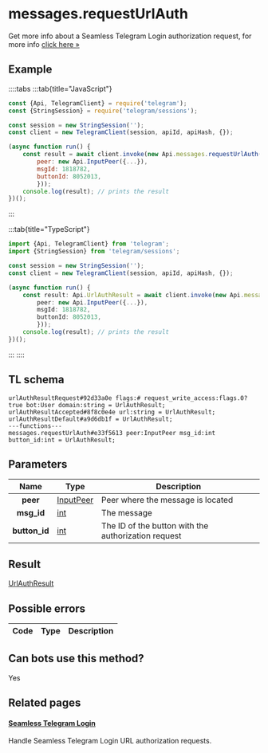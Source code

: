 # messages.requestUrlAuth

Get more info about a Seamless Telegram Login authorization request, for more info [click here »](https://core.telegram.org/api/url-authorization)

## Example

::::tabs
:::tab{title="JavaScript"}

```js
const {Api, TelegramClient} = require('telegram');
const {StringSession} = require('telegram/sessions');

const session = new StringSession('');
const client = new TelegramClient(session, apiId, apiHash, {});

(async function run() {
    const result = await client.invoke(new Api.messages.requestUrlAuth({
		peer: new Api.InputPeer({...}),
		msgId: 1818782,
		buttonId: 8052013,
		}));
    console.log(result); // prints the result
})();

```

:::

:::tab{title="TypeScript"}

```ts
import {Api, TelegramClient} from 'telegram';
import {StringSession} from 'telegram/sessions';

const session = new StringSession('');
const client = new TelegramClient(session, apiId, apiHash, {});

(async function run() {
    const result: Api.UrlAuthResult = await client.invoke(new Api.messages.requestUrlAuth({
		peer: new Api.InputPeer({...}),
		msgId: 1818782,
		buttonId: 8052013,
		}));
    console.log(result); // prints the result
})();

```

:::
::::

## TL schema

```
urlAuthResultRequest#92d33a0e flags:# request_write_access:flags.0?true bot:User domain:string = UrlAuthResult;
urlAuthResultAccepted#8f8c0e4e url:string = UrlAuthResult;
urlAuthResultDefault#a9d6db1f = UrlAuthResult;
---functions---
messages.requestUrlAuth#e33f5613 peer:InputPeer msg_id:int button_id:int = UrlAuthResult;
```

## Parameters

|     Name      | Type                                                  | Description                                         |
| :-----------: | ----------------------------------------------------- | --------------------------------------------------- |
|   **peer**    | [InputPeer](https://core.telegram.org/type/InputPeer) | Peer where the message is located                   |
|  **msg_id**   | [int](https://core.telegram.org/type/int)             | The message                                         |
| **button_id** | [int](https://core.telegram.org/type/int)             | The ID of the button with the authorization request |

## Result

[UrlAuthResult](https://core.telegram.org/type/UrlAuthResult)

## Possible errors

| Code | Type | Description |
| :--: | ---- | ----------- |

## Can bots use this method?

Yes

## Related pages

#### [Seamless Telegram Login](https://core.telegram.org/api/url-authorization)

Handle Seamless Telegram Login URL authorization requests.
